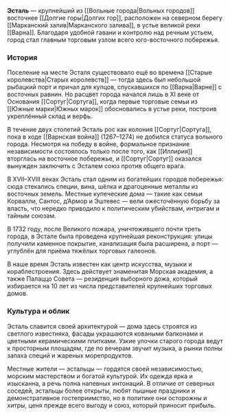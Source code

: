 
**Эсталь** — крупнейший из [[Вольные города|Вольных городов]] восточнее [[Долгие горы|Долгих гор]], расположен на северном берегу [[Марканский залив|Марканского залива]], в устье великой реки [[Варна]]. Благодаря удобной гавани и контролю над речным устьем, город стал главным торговым узлом всего юго-восточного побережья.

### История

Поселение на месте Эсталя существовало ещё во времена [[Старые королевства|Старых королевств]] — тогда здесь был небольшой рыбацкий порт и причал для купцов, спускавшихся по [[Варна|Варне]] с восточных равнин. Но расцвет города начался лишь в XI веке от Основания [[Сортуг|Сортуга]], когда первые торговые семьи из [[Южные марки|Южных марок]] обосновались в устье реки, построив укреплённый склад и верфь.

В течение двух столетий Эсталь рос как колония [[Сортуг|Сортуга]], пока в ходе [[Варнская война]] (1267–1274) не добился статуса вольного города. Несмотря на победу в войне, формальное признание независимости состоялось только после того, как [[Иллирия]] вторглась на восточное побережье, и [[Сортуг|Сортуг]] оказался вынужден заключить с Эсталем союз против общего врага.

В XVII–XVIII веках Эсталь стал одним из богатейших городов побережья: сюда стекались специи, вина, шёлка и драгоценные металлы из восточных земель. Местные купеческие дома — такие как семьи Корвалли, Сантос, д’Армор и Эштевес — вели ожесточённую борьбу за власть, что нередко приводило к политическим убийствам, интригам и тайным союзам.

В 1732 году, после Великого пожара, уничтожившего почти треть города, в Эстале была проведена крупнейшая реконструкция: улицы получили каменное покрытие, канализация была расширена, а порт — углублён для приёма тяжёлых торговых галеонов.

В наше время Эсталь известен как центр искусства, музыки и кораблестроения. Здесь действует знаменитая Морская академия, а также Палаццо Совета — резиденция выборного дожа, который избирается на 10 лет из числа представителей крупнейших торговых домов.

### Культура и облик

Эсталь славится своей архитектурой — дома здесь строятся из светлого известняка, фасады украшаются коваными балконами и цветными керамическими плитками. Узкие улочки старого города ведут к просторным площадям, где по вечерам звучит музыка, а рынки полны запаха специй и жареных морепродуктов.

Местные жители — эстальцы — гордятся своей независимостью, морским мастерством и богатой культурой. Их одежда ярка и изысканна, а речь полна напевных интонаций. В отличие от северных соседей, эстальцы более открыты, любят пышные праздники и демонстративное гостеприимство, но в политике они осторожны и хитры, ценя прежде всего выгоду и союз, который приносит прибыль.